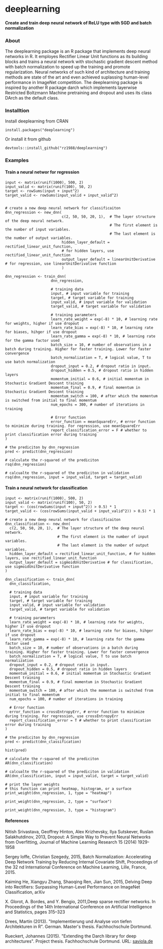 <!-- README.md is generated from README.Rmd. Please edit that file -->
deeplearning
============

#### Create and train deep neural network of ReLU type with SGD and batch normalization

### About

The deeplearning package is an R package that implements deep neural networks in R. It employes Rectifier Linear Unit functions as its building blocks and trains a neural network with stochastic gradient descent method with batch normalization to speed up the training and promote regularization. Neural networks of such kind of architecture and training methods are state of the art and even achieved suplassing human-level performance in ImageNet competition. The deeplearning package is inspired by another R package darch which implements layerwise Restricted Boltzmann Machine pretraining and dropout and uses its class DArch as the default class.

### Installtion

Install deeplearning from CRAN

    install.packages("deeplearning")

Or install it from github

    devtools::install_github("rz1988/deeplearning")

### Examples

#### Train a neural networ for regression

    input <- matrix(runif(1000), 500, 2)
    input_valid <- matrix(runif(100), 50, 2)
    target <- rowSums(input + input^2)
    target_valid <- rowSums(input_valid + input_valid^2)


    # create a new deep neural network for classificaiton
    dnn_regression <- new_dnn(
                              c(2, 50, 50, 20, 1),  # The layer structure of the deep neural network.
                                                    # The first element is the number of input variables.
                                                    # The last element is the number of output variables.
                              hidden_layer_default = rectified_linear_unit_function, 
                              # for hidden layers, use rectified_linear_unit_function
                              output_layer_default = linearUnitDerivative # for regression, use linearUnitDerivative function
                              )

    dnn_regression <- train_dnn(
                         dnn_regression,

                         # training data
                         input, # input variable for training
                         target, # target variable for training
                         input_valid, # input variable for validation
                         target_valid, # target variable for validation

                         # training parameters
                         learn_rate_weight = exp(-8) * 10, # learning rate for weights, higher if use dropout
                         learn_rate_bias = exp(-8) * 10, # learning rate for biases, hihger if use dropout
                         learn_rate_gamma = exp(-8) * 10, # learning rate for the gamma factor used
                         batch_size = 10, # number of observations in a batch during training. Higher for faster training. Lower for faster convergence
                         batch_normalization = T, # logical value, T to use batch normalization
                         dropout_input = 0.2, # dropout ratio in input.
                         dropout_hidden = 0.5, # dropout ratio in hidden layers
                         momentum_initial = 0.6, # initial momentum in Stochastic Gradient Descent training
                         momentum_final = 0.9, # final momentum in Stochastic Gradient Descent training
                         momentum_switch = 100, # after which the momentum is switched from initial to final momentum
                         num_epochs = 300, # number of iterations in training

                         # Error function
                         error_function = meanSquareErr, # error function to minimize during training. For regression, use meanSquareErr
                         report_classification_error = F # whether to print classification error during training
    )

    # the prediciton by dnn_regression
    pred <- predict(dnn_regression)

    # calculate the r-squared of the prediciton
    rsq(dnn_regression)

    # calcualte the r-squared of the prediciton in validation
    rsq(dnn_regression, input = input_valid, target = target_valid)

#### Train a neural network for classification


    input <- matrix(runif(1000), 500, 2)
    input_valid <- matrix(runif(100), 50, 2)
    target <- (cos(rowSums(input + input^2)) > 0.5) * 1
    target_valid <- (cos(rowSums(input_valid + input_valid^2)) > 0.5) * 1

    # create a new deep neural network for classificaiton
    dnn_classification <- new_dnn(
      c(2, 50, 50, 20, 1),  # The layer structure of the deep neural network.
                            # The first element is the number of input variables.
                            # The last element is the number of output variables.
      hidden_layer_default = rectified_linear_unit_function, # for hidden layers, use rectified_linear_unit_function
      output_layer_default = sigmoidUnitDerivative # for classification, use sigmoidUnitDerivative function
    )

    dnn_classification <- train_dnn(
      dnn_classification,

      # training data
      input, # input variable for training
      target, # target variable for training
      input_valid, # input variable for validation
      target_valid, # target variable for validation

      # training parameters
      learn_rate_weight = exp(-8) * 10, # learning rate for weights, higher if use dropout
      learn_rate_bias = exp(-8) * 10, # learning rate for biases, hihger if use dropout
      learn_rate_gamma = exp(-8) * 10, # learning rate for the gamma factor used
      batch_size = 10, # number of observations in a batch during training. Higher for faster training. Lower for faster convergence
      batch_normalization = T, # logical value, T to use batch normalization
      dropout_input = 0.2, # dropout ratio in input.
      dropout_hidden = 0.5, # dropout ratio in hidden layers
      momentum_initial = 0.6, # initial momentum in Stochastic Gradient Descent training
      momentum_final = 0.9, # final momentum in Stochastic Gradient Descent training
      momentum_switch = 100, # after which the momentum is switched from initial to final momentum
      num_epochs = 100, # number of iterations in training

      # Error function
      error_function = crossEntropyErr, # error function to minimize during training. For regression, use crossEntropyErr
      report_classification_error = T # whether to print classification error during training
    )

    # the prediciton by dnn_regression
    pred <- predict(dnn_classification)

    hist(pred)

    # calculate the r-squared of the prediciton
    AR(dnn_classification)

    # calcualte the r-squared of the prediciton in validation
    AR(dnn_classification, input = input_valid, target = target_valid)

    # print the layer weights
    # this function can print heatmap, histogram, or a surface
    print_weight(dnn_regression, 1, type = "heatmap")

    print_weight(dnn_regression, 2, type = "surface")

    print_weight(dnn_regression, 3, type = "histogram")

#### References

Nitish Srivastava, Geoffrey Hinton, Alex Krizhevsky, Ilya Sutskever, Ruslan Salakhutdinov, 2013, Dropout: A Simple Way to Prevent Neural Networks from Overfitting, Journal of Machine Learning Research 15 (2014) 1929-1958

Sergey Ioffe, Christian Szegedy, 2015, Batch Normalization: Accelerating Deep Network Training by Reducing Internal Covariate Shift, Proceedings of the 32 nd International Conference on Machine Learning, Lille, France, 2015.

Kaiming He, Xiangyu Zhang, Shaoqing Ren, Jian Sun, 2015, Delving Deep into Rectifiers: Surpassing Human-Level Performance on ImageNet Classification, arXiv

X. Glorot, A. Bordes, and Y. Bengio, 2011,Deep sparse rectifier networks. In Proceedings of the 14th International Conference on Artificial Intelligence and Statistics, pages 315–323

Drees, Martin (2013). "Implementierung und Analyse von tiefen Architekturen in R". German. Master's thesis. Fachhochschule Dortmund.

Rueckert, Johannes (2015). "Extending the Darch library for deep architectures". Project thesis. Fachhochschule Dortmund. URL: [saviola.de](http://static.saviola.de/publications/rueckert_2015.pdf)
